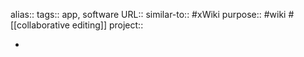 alias::
tags:: app, software
URL:: 
similar-to:: #xWiki 
purpose:: #wiki #[[collaborative editing]] 
project::

-